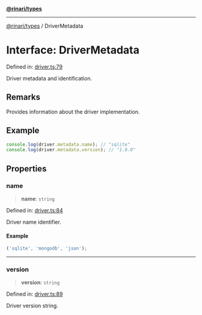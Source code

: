 [**@rinari/types**](../README.md)

---

[@rinari/types](../README.md) / DriverMetadata

# Interface: DriverMetadata

Defined in:
[driver.ts:79](https://github.com/OpenUwU/rinari/blob/b47591ce2773ace300eff92cd17a8ffd7bd0c7b7/packages/types/src/driver.ts#L79)

Driver metadata and identification.

## Remarks

Provides information about the driver implementation.

## Example

```typescript
console.log(driver.metadata.name); // "sqlite"
console.log(driver.metadata.version); // "1.0.0"
```

## Properties

### name

> **name**: `string`

Defined in:
[driver.ts:84](https://github.com/OpenUwU/rinari/blob/b47591ce2773ace300eff92cd17a8ffd7bd0c7b7/packages/types/src/driver.ts#L84)

Driver name identifier.

#### Example

```ts
('sqlite', 'mongodb', 'json');
```

---

### version

> **version**: `string`

Defined in:
[driver.ts:89](https://github.com/OpenUwU/rinari/blob/b47591ce2773ace300eff92cd17a8ffd7bd0c7b7/packages/types/src/driver.ts#L89)

Driver version string.
